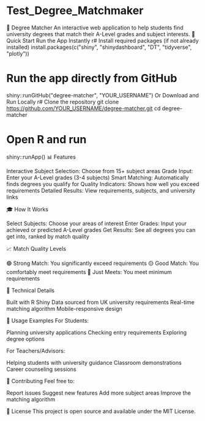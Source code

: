 # Test_Degree_Matchmaker

🎯 Degree Matcher
An interactive web application to help students find university degrees that match their A-Level grades and subject interests.
🚀 Quick Start
Run the App Instantly
r# Install required packages (if not already installed)
install.packages(c("shiny", "shinydashboard", "DT", "tidyverse", "plotly"))

# Run the app directly from GitHub
shiny::runGitHub("degree-matcher", "YOUR_USERNAME")
Or Download and Run Locally
r# Clone the repository
git clone https://github.com/YOUR_USERNAME/degree-matcher.git
cd degree-matcher

# Open R and run
shiny::runApp()
📊 Features

Interactive Subject Selection: Choose from 15+ subject areas
Grade Input: Enter your A-Level grades (3-4 subjects)
Smart Matching: Automatically finds degrees you qualify for
Quality Indicators: Shows how well you exceed requirements
Detailed Results: View requirements, subjects, and university links

🎓 How It Works

Select Subjects: Choose your areas of interest
Enter Grades: Input your achieved or predicted A-Level grades
Get Results: See all degrees you can get into, ranked by match quality

📈 Match Quality Levels

🟢 Strong Match: You significantly exceed requirements
🟡 Good Match: You comfortably meet requirements
🔴 Just Meets: You meet minimum requirements

🔧 Technical Details

Built with R Shiny
Data sourced from UK university requirements
Real-time matching algorithm
Mobile-responsive design

📝 Usage Examples
For Students:

Planning university applications
Checking entry requirements
Exploring degree options

For Teachers/Advisors:

Helping students with university guidance
Classroom demonstrations
Career counseling sessions

🤝 Contributing
Feel free to:

Report issues
Suggest new features
Add more subject areas
Improve the matching algorithm

📄 License
This project is open source and available under the MIT License.
